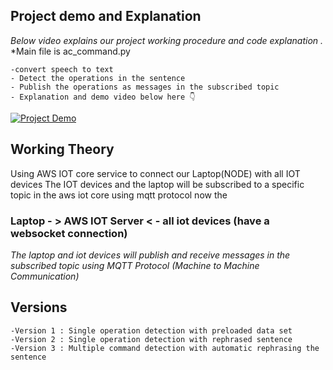 ## Project demo and Explanation
_Below video explains our project working procedure and code explanation ._ 
*Main file is ac_command.py

    -convert speech to text
    - Detect the operations in the sentence
    - Publish the operations as messages in the subscribed topic
    - Explanation and demo video below here 👇
[![Project Demo](https://img.youtube.com/vi/kcUAadzDU4Q/0.jpg)](https://www.youtube.com/watch?v=kcUAadzDU4Q)

## Working Theory
Using AWS IOT core service to connect our Laptop(NODE) with all  IOT devices 
The IOT devices and the laptop will be subscribed to a specific topic in the aws iot core using mqtt protocol 
now the

 ### Laptop - >  AWS IOT Server < - all iot devices  (have a websocket connection) 
  
  _The laptop and iot devices  will publish and receive messages in the subscribed topic using MQTT Protocol (Machine to Machine Communication)_

  ## Versions

    -Version 1 : Single operation detection with preloaded data set 
    -Version 2 : Single operation detection with rephrased sentence 
    -Version 3 : Multiple command detection with automatic rephrasing the sentence 
